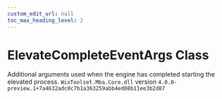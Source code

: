 ```yaml
---
custom_edit_url: null
toc_max_heading_level: 2
---
```

# ElevateCompleteEventArgs Class
Additional arguments used when the engine has completed starting the elevated process.
`WixToolset.Mba.Core.dll` version `4.0.0-preview.1+7a4632adc0c7b1a363259abb4ed08b11ee3b2d87`
